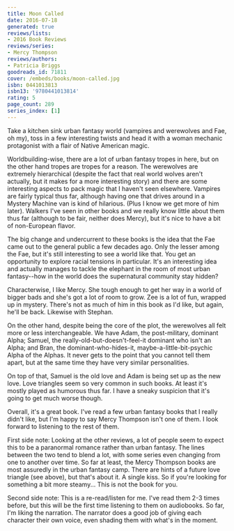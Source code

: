 ```yaml
---
title: Moon Called
date: 2016-07-18
generated: true
reviews/lists:
- 2016 Book Reviews
reviews/series:
- Mercy Thompson
reviews/authors:
- Patricia Briggs
goodreads_id: 71811
cover: /embeds/books/moon-called.jpg
isbn: 0441013813
isbn13: '9780441013814'
rating: 5
page_count: 289
series_index: [1]
---
```

Take a kitchen sink urban fantasy world (vampires and werewolves and Fae, oh my), toss in a few interesting twists and head it with a woman mechanic protagonist with a flair of Native American magic.  

Worldbuilding-wise, there are a lot of urban fantasy tropes in here, but on the other hand tropes are tropes for a reason. The werewolves are extremely hierarchical (despite the fact that real world wolves aren't actually, but it makes for a more interesting story) and there are some interesting aspects to pack magic that I haven't seen elsewhere. Vampires are fairly typical thus far, although having one that drives around in a Mystery Machine van is kind of hilarious. (Plus I know we get more of him later). Walkers I've seen in other books and we really know little about them thus far (although to be fair, neither does Mercy), but it's nice to have a bit of non-European flavor.  

<!--more-->

The big change and undercurrent to these books is the idea that the Fae came out to the general public a few decades ago. Only the lesser among the Fae, but it's still interesting to see a world like that. You get an opportunity to explore racial tensions in particular. It's an interesting idea and actually manages to tackle the elephant in the room of most urban fantasy--how in the world does the supernatural community stay hidden?  

Characterwise, I like Mercy. She tough enough to get her way in a world of bigger bads and she's got a lot of room to grow. Zee is a lot of fun, wrapped up in mystery. There's not as much of him in this book as I'd like, but again, he'll be back. Likewise with Stephan.  

On the other hand, despite being the core of the plot, the werewolves all felt more or less interchangeable. We have Adam, the post-military, dominant Alpha; Samuel, the really-old-but-doesn't-feel-it dominant who isn't an Alpha; and Bran, the dominant-who-hides-it, maybe-a-little-bit-psychic Alpha of the Alphas. It never gets to the point that you cannot tell them apart, but at the same time they have very similar personalities.  

On top of that, Samuel is the old love and Adam is being set up as the new love. Love triangles seem so very common in such books. At least it's mostly played as humorous thus far. I have a sneaky suspicion that it's going to get much worse though.  

Overall, it's a great book. I've read a few urban fantasy books that I really didn't like, but I'm happy to say Mercy Thompson isn't one of them. I look forward to listening to the rest of them.  

First side note: Looking at the other reviews, a lot of people seem to expect this to be a paranormal romance rather than urban fantasy. The lines between the two tend to blend a lot, with some series even changing from one to another over time. So far at least, the Mercy Thompson books are most assuredly in the urban fantasy camp. There are hints of a future love triangle (see above), but that's about it. A single kiss. So if you're looking for something a bit more steamy... This is not the book for you.  

Second side note: This is a re-read/listen for me. I've read them 2-3 times before, but this will be the first time listening to them on audiobooks. So far, I'm liking the narration. The narrator does a good job of giving each character their own voice, even shading them with what's in the moment.